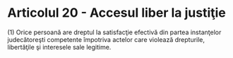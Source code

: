 # Articolul 20 - Accesul liber la justiţie

(1) Orice persoană are dreptul la satisfacţie efectivă din partea instanţelor judecătoreşti competente împotriva actelor care violează drepturile, libertăţile şi interesele sale legitime.